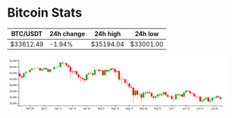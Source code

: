 # Bitcoin Stats

BTC/USDT|24h change|24h high|24h low|
|---|---|---|---|
|$33612.49|-1.94%|$35194.04|$33001.00|

<img src="./chart.svg">
